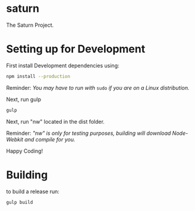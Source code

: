 # saturn
The Saturn Project.
# Setting up for Development
First install Development dependencies using:
```Bash
npm install --production
```
Reminder: *You may have to run with* ```sudo``` *if you are on a Linux distribution.*

Next, run gulp
```Bash
gulp
```
Next, run "nw" located in the dist folder.

Reminder: *"nw" is only for testing purposes, building will download Node-Webkit and compile for you.*


Happy Coding!
# Building
to build a release run:
```Bash
gulp build
```
